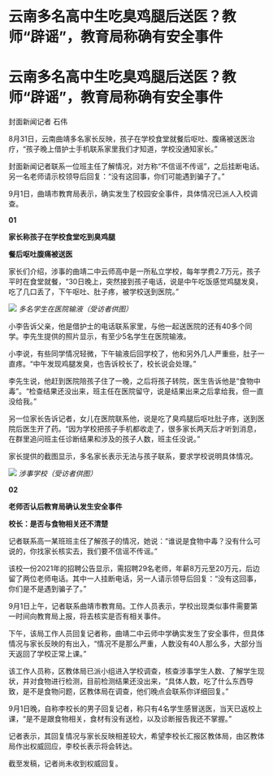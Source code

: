 # 云南多名高中生吃臭鸡腿后送医？教师“辟谣”，教育局称确有安全事件

# 云南多名高中生吃臭鸡腿后送医？教师“辟谣”，教育局称确有安全事件

封面新闻记者 石伟

8月31日，云南曲靖多名家长反映，孩子在学校食堂就餐后呕吐、腹痛被送医治疗，“孩子晚上借护士手机联系家里我们才知道，学校没通知家长。”

封面新闻记者联系一位班主任了解情况，对方称“不信谣不传谣”，之后挂断电话。另一名老师请示校领导后回复：“没有这回事，你们可能遇到骗子了。”

9月1日，曲靖市教育局表示，确实发生了校园安全事件，具体情况已派人入校调查。

**01**

**家长称孩子在学校食堂吃到臭鸡腿**

**餐后呕吐腹痛被送医**

家长们介绍，涉事的曲靖二中云师高中是一所私立学校，每年学费2.7万元，孩子平时在食堂就餐，“30日晚上，突然接到孩子电话，说是中午吃饭感觉鸡腿发臭，吃了几口丢了，下午呕吐、肚子疼，被学校送到医院。”

![](https://inews.gtimg.com/om_bt/O1yvJp3c-d_n42H1EYsj_AI4Nc1DXG6XHAv0S1d4lk0RUAA/1000)
_多名学生在医院输液（受访者供图）_

小李告诉父亲，他是借护士的电话联系家里，与他一起送医院的还有40多个同学。李先生提供的照片显示，有至少5名学生在医院输液。

小李说，有些同学情况轻微，下午输液后回学校了，他和另外几人严重些，肚子一直疼。“中午发现鸡腿发臭，也告诉校长了，校长说会处理。”

李先生说，他赶到医院陪孩子住了一晚，之后将孩子转院，医生告诉他是“食物中毒”。“检查结果还没出来，班主任在医院留守，说是结果出来之后拿给我，但一直没给我。”

另一位家长告诉记者，女儿在医院联系他，说是吃了臭鸡腿后呕吐肚子疼，送到医院后医生开了药。“因为学校把孩子手机都收走了，很多家长两天后才听到消息，在群里追问班主任诊断结果和涉及的孩子人数，班主任没说。”

家长提供的截图显示，多名家长表示无法与孩子联系，要求学校说明具体情况。

![](https://inews.gtimg.com/om_bt/OZ7t3VtVXeUrXhEF3AOie0KYuNgWUA9rbXxk1lw8p3KwgAA/1000)
_涉事学校（受访者供图）_

**02**

**老师否认后教育局确认发生安全事件**

**校长：是否与食物相关还不清楚**

记者联系高一某班班主任了解孩子的情况，她说：“谁说是食物中毒？没有什么可说的，你找家长核实去，我们要不信谣不传谣。”

该校一份2021年的招聘公告显示，需招聘29名老师，年薪8万元至20万元，后边留了两位老师电话。其中一人挂断电话，另一人请示领导后回复：“没有这回事，你们是不是遇到骗子了。”

9月1日上午，记者联系曲靖市教育局。工作人员表示，学校出现类似事件需要第一时间向教育局上报，将去核实是否有相关事件。

下午，该局工作人员回复记者称，曲靖二中云师中学确实发生了安全事件，但具体情况与家长反映的有出入，“情况不是那么严重，人数没有40人那么多，大部分当天返回了学校正常上课。”

该工作人员称，区教体局已派小组进入学校调查，核查涉事学生人数、了解学生现状，并对食物进行检测，目前检测结果还没出来，“具体人数，吃了什么东西导致，是不是食物问题，区教体局在调查，他们晚点会联系你详细回复。”

9月1日晚，自称李校长的男子回复记者，称只有4名学生感冒送医，当天已返校上课，“是不是跟食物相关，食材有没有送检，以及诊断报告我还不掌握。”

记者表示，其回复情况与家长反映相差较大，希望李校长汇报区教体局，由区教体局作出权威回应，李校长表示将会转达。

截至发稿，记者尚未收到权威回复。

